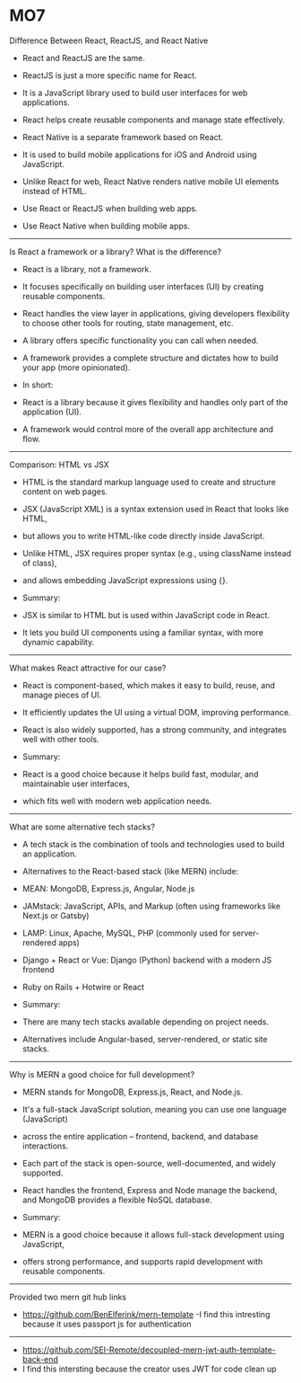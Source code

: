 # MO7

Difference Between React, ReactJS, and React Native

- React and ReactJS are the same.
- ReactJS is just a more specific name for React.
- It is a JavaScript library used to build user interfaces for web applications.
- React helps create reusable components and manage state effectively.

- React Native is a separate framework based on React.
- It is used to build mobile applications for iOS and Android using JavaScript.
- Unlike React for web, React Native renders native mobile UI elements instead of HTML.

 - Use React or ReactJS when building web apps. 
  - Use React Native when building mobile apps.

---

 Is React a framework or a library? What is the difference?

- React is a library, not a framework.
- It focuses specifically on building user interfaces (UI) by creating reusable components.
- React handles the view layer in applications, giving developers flexibility to choose other tools for routing, state management, etc.

- A library offers specific functionality you can call when needed.
- A framework provides a complete structure and dictates how to build your app (more opinionated).

- In short:
 - React is a library because it gives flexibility and handles only part of the application (UI).
  - A framework would control more of the overall app architecture and flow.

---

Comparison: HTML vs JSX

- HTML is the standard markup language used to create and structure content on web pages.
- JSX (JavaScript XML) is a syntax extension used in React that looks like HTML,
- but allows you to write HTML-like code directly inside JavaScript.

- Unlike HTML, JSX requires proper syntax (e.g., using className instead of class),
- and allows embedding JavaScript expressions using {}.

- Summary:
 - JSX is similar to HTML but is used within JavaScript code in React.
  - It lets you build UI components using a familiar syntax, with more dynamic capability.

---

What makes React attractive for our case?
- React is component-based, which makes it easy to build, reuse, and manage pieces of UI.
- It efficiently updates the UI using a virtual DOM, improving performance.
- React is also widely supported, has a strong community, and integrates well with other tools.

- Summary:
 - React is a good choice because it helps build fast, modular, and maintainable user interfaces,
  - which fits well with modern web application needs.

---

What are some alternative tech stacks?

- A tech stack is the combination of tools and technologies used to build an application.
- Alternatives to the React-based stack (like MERN) include:

- MEAN: MongoDB, Express.js, Angular, Node.js
- JAMstack: JavaScript, APIs, and Markup (often using frameworks like Next.js or Gatsby)
- LAMP: Linux, Apache, MySQL, PHP (commonly used for server-rendered apps)
- Django + React or Vue: Django (Python) backend with a modern JS frontend
- Ruby on Rails + Hotwire or React

- Summary:
 - There are many tech stacks available depending on project needs.
  - Alternatives include Angular-based, server-rendered, or static site stacks.

---

Why is MERN a good choice for full development?

- MERN stands for MongoDB, Express.js, React, and Node.js.
- It's a full-stack JavaScript solution, meaning you can use one language (JavaScript)
- across the entire application – frontend, backend, and database interactions.
- Each part of the stack is open-source, well-documented, and widely supported.
- React handles the frontend, Express and Node manage the backend, and MongoDB provides a flexible NoSQL database.

- Summary:
 - MERN is a good choice because it allows full-stack development using JavaScript,
  - offers strong performance, and supports rapid development with reusable components.

---

Provided two mern git hub links
- https://github.com/BenElferink/mern-template
 -I find this intresting because it uses passport js for authentication

---

- https://github.com/SEI-Remote/decoupled-mern-jwt-auth-template-back-end
 - I find this intersting because the creator uses JWT for code clean up



